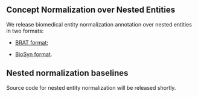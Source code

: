 ## Concept Normalization over Nested Entities

We release biomedical entity normalization annotation over nested entities in two formats:

* [BRAT format](https://github.com/nerel-ds/NEREL-BIO/tree/master/nested-mcn/data/brat);

* [BioSyn format](https://github.com/dmis-lab/BioSyn). 


## Nested normalization baselines

Source code for nested entity normalization will be released shortly.
